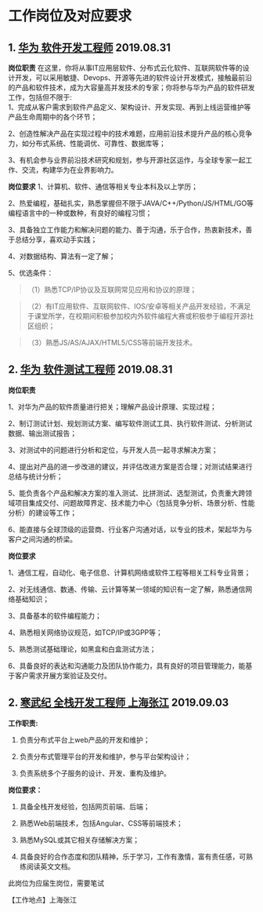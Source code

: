 # 工作岗位及对应要求

## 1. [华为 软件开发工程师](http://career.huawei.com/reccampportal/campus4_index.html#campus4/pages/joblist/jobDetail.html?jobId=96297&d=1566721316359&type=2) 2019.08.31

**岗位职责**
在这里，你将从事IT应用层软件、分布式云化软件、互联网软件等的设计开发，可以采用敏捷、Devops、开源等先进的软件设计开发模式，接触最前沿的产品和软件技术，成为大容量高并发技术的专家；你将参与华为产品的软件研发工作，包括但不限于:  
1、完成从客户需求到软件产品定义、架构设计、开发实现、再到上线运营维护等产品生命周期中的各个环节；

2、创造性解决产品在实现过程中的技术难题，应用前沿技术提升产品的核心竞争力，如分布式系统、性能调优、可靠性、数据库等；

3、有机会参与业界前沿技术研究和规划，参与开源社区运作，与全球专家一起工作、交流，构建华为在业界影响力。

**岗位要求**
1、计算机、软件、通信等相关专业本科及以上学历；

2、热爱编程，基础扎实，熟悉掌握但不限于JAVA/C++/Python/JS/HTML/GO等编程语言中的一种或数种，有良好的编程习惯；

3、具备独立工作能力和解决问题的能力、善于沟通，乐于合作，热衷新技术，善于总结分享，喜欢动手实践；   

4、对数据结构、算法有一定了解；

5、优选条件：
> （1）熟悉TCP/IP协议及互联网常见应用和协议的原理；

> （2）有IT应用软件、互联网软件、IOS/安卓等相关产品开发经验，不满足于课堂所学，在校期间积极参加校内外软件编程大赛或积极参于编程开源社区组织；

> （3）熟悉JS/AS/AJAX/HTML5/CSS等前端开发技术。

## 2. [华为 软件测试工程师](http://career.huawei.com/reccampportal/campus4_index.html#campus4/pages/joblist/jobDetail.html?jobId=96271&d=1566721463184&type=2) 2019.08.31

**岗位职责**

1、对华为产品的软件质量进行把关；理解产品设计原理、实现过程；

2、制订测试计划、规划测试方案、编写软件测试工具、执行软件测试、分析测试数据、输出测试报告；

3、对测试中的问题进行分析和定位，与开发人员一起寻求解决方案；

4、提出对产品的进一步改进的建议，并评估改进方案是否合理；对测试结果进行总结与统计分析；

5、能负责各个产品和解决方案的准入测试、比拼测试、选型测试，负责重大跨领域项目集成交付、问题故障界定、技术能力中心（包括竞争分析、场景分析、性能分析）的建设等工作；

6、能直接与全球顶级的运营商、行业客户沟通对话，以专业的技术，架起华为与客户之间沟通的桥梁。

**岗位要求**

1、通信工程，自动化、电子信息、计算机网络或软件工程等相关工科专业背景；

2、对无线通信、数通、传输、云计算等某一领域的知识有一定了解，熟悉通信网络基础知识；

3、具备基本的软件编程能力；

4、熟悉相关网络协议规范，如TCP/IP或3GPP等；

5、熟悉测试基础理论，如黑盒和白盒测试方法；

6、具备良好的表达和沟通能力及团队协作能力，具有良好的项目管理能力，能基于客户需求开展方案验证及交付。

## 2. [寒武纪 全栈开发工程师 上海张江](http://joinus.cambricon.com/campus_apply/cambricon/1112#/job/b46f6932-f60b-4868-a34a-ff30e654462a?_k=57f5pl) 2019.09.03

**工作职责:**

1. 负责分布式平台上web产品的开发和维护；

2. 负责分布式管理平台的开发和维护，参与平台架构设计；

3. 负责系统多个子服务的设计、开发、重构及维护。

**岗位要求：**

1. 具备全栈开发经验，包括网页前端、后端；

2. 熟悉Web前端技术，包括Angular、CSS等前端技术；

3. 熟悉MySQL或其它相关存储解决方案；

4. 具备良好的合作态度和团队精神，乐于学习，工作有激情，富有责任感，可熟练阅读英文文档。

此岗位为应届生岗位，需要笔试

【工作地点】上海张江
